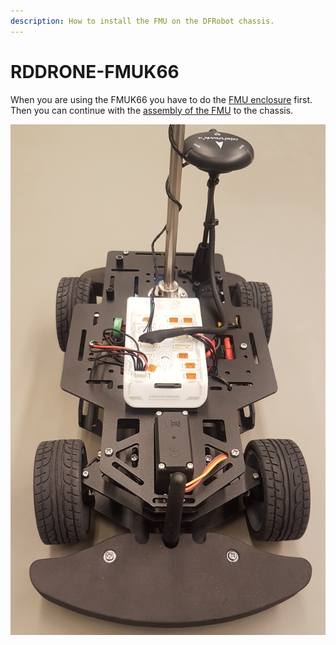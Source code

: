 ```yaml
---
description: How to install the FMU on the DFRobot chassis.
---
```


# RDDRONE-FMUK66

When you are using the FMUK66 you have to do the [FMU enclosure](https://nxp.gitbook.io/nxp-cup/developer-guide/assembly/rddrone-fmuk66/fmu-enclosure) first. Then you can continue with the [assembly of the FMU](https://nxp.gitbook.io/nxp-cup/developer-guide/assembly/rddrone-fmuk66/fmu-assembly) to the chassis.

![Setup with FMU](../../../.gitbook/assets/dfr_fmu_edit.jpg)

